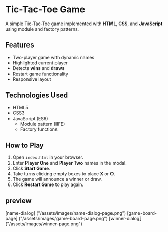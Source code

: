 # Tic-Tac-Toe Game

A simple Tic-Tac-Toe game implemented with **HTML**, **CSS**, and **JavaScript** using module and factory patterns.

## Features

- Two-player game with dynamic names
- Highlighted current player
- Detects **wins** and **draws**
- Restart game functionality
- Responsive layout

## Technologies Used

- HTML5
- CSS3
- JavaScript (ES6)
  - Module pattern (IIFE)
  - Factory functions

## How to Play

1. Open `index.html` in your browser.
2. Enter **Player One** and **Player Two** names in the modal.
3. Click **Start Game**.
4. Take turns clicking empty boxes to place **X** or **O**.
5. The game will announce a winner or draw.
6. Click **Restart Game** to play again.

## preview

[name-dialog] ("/assets/images/name-dialog-page.png")
[game-board-page] ("/assets/images/game-board-page.png")
[winner-dialog] ("/assets/images/winner-page.png")
